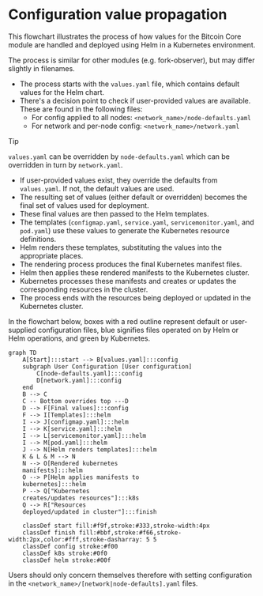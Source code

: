 # Configuration value propagation

This flowchart illustrates the process of how values for the Bitcoin Core module are handled and deployed using Helm in a Kubernetes environment.

The process is similar for other modules (e.g. fork-observer), but may differ slightly in filenames.

- The process starts with the `values.yaml` file, which contains default values for the Helm chart.
- There's a decision point to check if user-provided values are available.
  These are found in the following files:
    - For config applied to all nodes: `<network_name>/node-defaults.yaml`
    - For network and per-node config: `<network_name>/network.yaml`

> [!TIP]
> `values.yaml` can be overridden by `node-defaults.yaml` which can be overridden in turn by `network.yaml`.

- If user-provided values exist, they override the defaults from `values.yaml`. If not, the default values are used.
- The resulting set of values (either default or overridden) becomes the final set of values used for deployment.
- These final values are then passed to the Helm templates.
- The templates (`configmap.yaml`, `service.yaml`, `servicemonitor.yaml`, and `pod.yaml`) use these values to generate the Kubernetes resource definitions.
- Helm renders these templates, substituting the values into the appropriate places.
- The rendering process produces the final Kubernetes manifest files.
- Helm then applies these rendered manifests to the Kubernetes cluster.
- Kubernetes processes these manifests and creates or updates the corresponding resources in the cluster.
- The process ends with the resources being deployed or updated in the Kubernetes cluster.

In the flowchart below, boxes with a red outline represent default or user-supplied configuration files, blue signifies files operated on by Helm or Helm operations, and green by Kubernetes.

```mermaid
graph TD
    A[Start]:::start --> B[values.yaml]:::config
    subgraph User Configuration [User configuration]
        C[node-defaults.yaml]:::config
        D[network.yaml]:::config
    end
    B --> C
    C -- Bottom overrides top ---D
    D --> F[Final values]:::config
    F --> I[Templates]:::helm
    I --> J[configmap.yaml]:::helm
    I --> K[service.yaml]:::helm
    I --> L[servicemonitor.yaml]:::helm
    I --> M[pod.yaml]:::helm
    J --> N[Helm renders templates]:::helm
    K & L & M --> N
    N --> O[Rendered kubernetes
    manifests]:::helm
    O --> P[Helm applies manifests to 
    kubernetes]:::helm
    P --> Q["Kubernetes 
    creates/updates resources"]:::k8s
    Q --> R["Resources 
    deployed/updated in cluster"]:::finish

    classDef start fill:#f9f,stroke:#333,stroke-width:4px
    classDef finish fill:#bbf,stroke:#f66,stroke-width:2px,color:#fff,stroke-dasharray: 5 5
    classDef config stroke:#f00
    classDef k8s stroke:#0f0
    classDef helm stroke:#00f
```

Users should only concern themselves therefore with setting configuration in the `<network_name>/[network|node-defaults].yaml` files.
